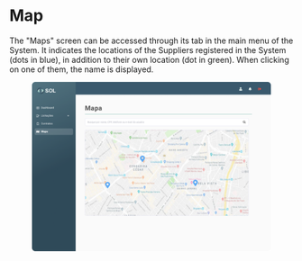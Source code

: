 # Map

The "Maps" screen can be accessed through its tab in the main menu of the System. It indicates the locations of the Suppliers registered in the System (dots in blue), in addition to their own location (dot in green). When clicking on one of them, the name is displayed.

<figure><img src="../../.gitbook/assets/Mapa.png" alt=""><figcaption></figcaption></figure>
